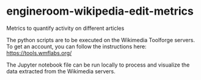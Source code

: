 # engineroom-wikipedia-edit-metrics
Metrics to quantify activity on different articles

The python scripts are to be executed on the Wikimedia Toolforge servers. To get an account, you can follow the instructions here: https://tools.wmflabs.org/ 

The Jupyter notebook file can be run locally to process and visualize the data extracted from the Wikimedia servers.

